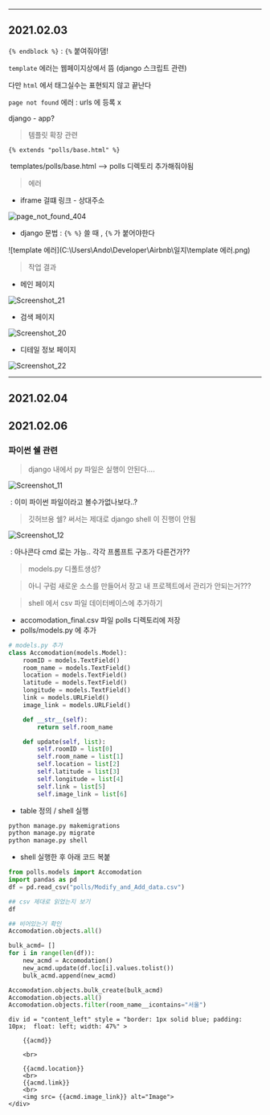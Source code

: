 







---

## 2021.02.03



`{% endblock %}` : 	`{%` 붙여줘야댐!

`template` 에러는 웹페이지상에서 뜸  (django 스크립트 관련)

다만 `html` 에서 태그실수는 표현되지 않고 끝난다

`page not found` 에러 : urls 에 등록 x



django - app?



> 템플릿 확장 관련

`{% extends "polls/base.html" %}` 

​	templates/polls/base.html --> polls 디렉토리 추가해줘야됨





> 에러





- iframe 걸떄 링크 - 상대주소

![page_not_found_404](C:\Users\Ando\Developer\Airbnb\일지\page_not_found_404.png)



- django 문법 :  `{% %}` 쓸 때 , `{%` 가 붙어야한다

![template 에러](C:\Users\Ando\Developer\Airbnb\일지\template 에러.png)



> 작업 결과



- 메인 페이지

![Screenshot_21](C:\Users\Ando\Developer\Airbnb\일지\Screenshot_21.png)



- 검색 페이지

![Screenshot_20](C:\Users\Ando\Developer\Airbnb\일지\Screenshot_20.png)

- 디테일 정보 페이지

![Screenshot_22](C:\Users\Ando\Developer\Airbnb\일지\Screenshot_22.png)

---



## 2021.02.04



## 2021.02.06



### 파이썬 쉘 관련

> django 내에서 py 파일은 실행이 안된다....

![Screenshot_11](C:\Users\Ando\Developer\Airbnb\Screenshot_11.png)

​	:	이미 파이썬 파일이라고 볼수가없나보다..?



> 깃허브용 쉘? 써서는 제대로 django shell 이 진행이 안됨

![Screenshot_12](C:\Users\Ando\Developer\Airbnb\Screenshot_12.png)



​	:  아나콘다 cmd 로는 가능.. 각각 프롬프트 구조가 다른건가??



> models.py 디폴트생성?



> 아니 구럼 새로운 소스를 만들어서 장고 내 프로젝트에서 관리가 안되는거???



> shell 에서 csv 파일 데이터베이스에 추가하기



- accomodation_final.csv 파일 polls 디렉토리에 저장
- polls/models.py 에 추가

```python
# models.py 추가
class Accomodation(models.Model):
    roomID = models.TextField()
    room_name = models.TextField()
    location = models.TextField()
    latitude = models.TextField()
    longitude = models.TextField()
    link = models.URLField()
    image_link = models.URLField()

    def __str__(self):
        return self.room_name

    def update(self, list):
        self.roomID = list[0]
        self.room_name = list[1]
        self.location = list[2]
        self.latitude = list[3]
        self.longitude = list[4]
        self.link = list[5]
        self.image_link = list[6]
```



- table 정의 / shell 실행
```python
python manage.py makemigrations
python manage.py migrate
python manage.py shell
```



- shell 실행한 후 아래 코드 복붙

```python
from polls.models import Accomodation
import pandas as pd
df = pd.read_csv("polls/Modify_and_Add_data.csv")

## csv 제대로 읽었는지 보기
df

## 비어있는거 확인
Accomodation.objects.all()

bulk_acmd= []
for i in range(len(df)):
    new_acmd = Accomodation()
    new_acmd.update(df.loc[i].values.tolist())
    bulk_acmd.append(new_acmd)

Accomodation.objects.bulk_create(bulk_acmd)
Accomodation.objects.all()
Accomodation.objects.filter(room_name__icontains="서울")
```





```
div id = "content_left" style = "border: 1px solid blue; padding: 10px;  float: left; width: 47%" >
    
    {{acmd}}

    <br>

    {{acmd.location}}
    <br>
    {{acmd.limk}}
    <br>
    <img src= {{acmd.image_link}} alt="Image">
</div>
```

